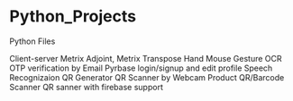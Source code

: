 # Python_Projects
Python Files

Client-server 
Metrix Adjoint, Metrix Transpose
Hand Mouse Gesture
OCR
OTP verification by Email
Pyrbase login/signup and edit profile
Speech Recognizaion
QR Generator
QR Scanner by Webcam
Product QR/Barcode Scanner
QR sanner with firebase support
